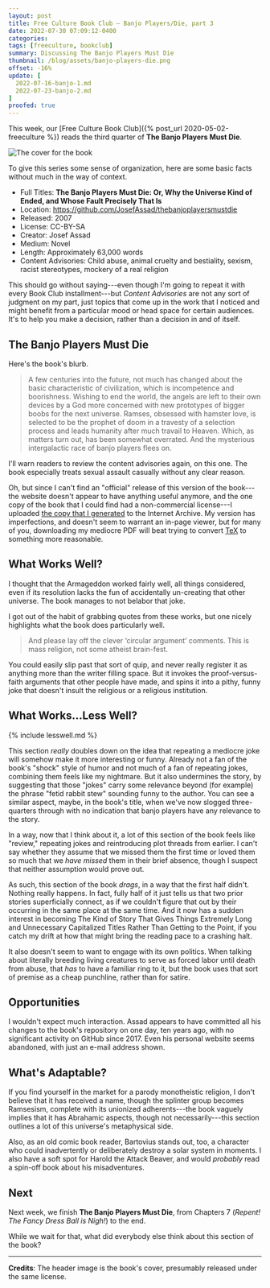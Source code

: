 ```yaml
---
layout: post
title: Free Culture Book Club — Banjo Players/Die, part 3
date: 2022-07-30 07:09:12-0400
categories:
tags: [freeculture, bookclub]
summary: Discussing The Banjo Players Must Die
thumbnail: /blog/assets/banjo-players-die.png
offset: -16%
update: [
  2022-07-16-banjo-1.md
  2022-07-23-banjo-2.md
]
proofed: true
---
```


This week, our [Free Culture Book Club]({% post_url 2020-05-02-freeculture %}) reads the third quarter of **The Banjo Players Must Die**.

![The cover for the book](/blog/assets/banjo-players-die.png "Beam up as many puns as we can, I guess...")

To give this series some sense of organization, here are some basic facts without much in the way of context.

 * Full Titles:  **The Banjo Players Must Die:  Or, Why the Universe Kind of Ended, and Whose Fault Precisely That Is**
 * Location:  <https://github.com/JosefAssad/thebanjoplayersmustdie>
 * Released:  2007
 * License:  CC-BY-SA
 * Creator:  Josef Assad
 * Medium:  Novel
 * Length:  Approximately 63,000 words
 * Content Advisories:  Child abuse, animal cruelty and bestiality, sexism, racist stereotypes, mockery of a real religion

This should go without saying---even though I'm going to repeat it with every Book Club installment---but *Content Advisories* are not any sort of judgment on my part, just topics that come up in the work that I noticed and might benefit from a particular mood or head space for certain audiences.  It's to help you make a decision, rather than a decision in and of itself.

## The Banjo Players Must Die

Here's the book's blurb.

 > A few centuries into the future, not much has changed about the basic characteristic of civilization, which is incompetence and boorishness. Wishing to end the world, the angels are left to their own devices by a God more concerned with new prototypes of bigger boobs for the next universe. Ramses, obsessed with hamster love, is selected to be the prophet of doom in a travesty of a selection process and leads humanity after much travail to Heaven. Which, as matters turn out, has been somewhat overrated. And the mysterious intergalactic race of banjo players flees on.

I'll warn readers to review the content advisories again, on this one.  The book especially treats sexual assault casually without any clear reason.

Oh, but since I can't find an "official" release of this version of the book---the website doesn't appear to have anything useful anymore, and the one copy of the book that I could find had a non-commercial license---I uploaded [the copy that I generated](https://archive.org/details/thebanjoplayersmustdie_202206) to the Internet Archive.  My version has imperfections, and doesn't seem to warrant an in-page viewer, but for many of you, downloading my mediocre PDF will beat trying to convert [TeX](https://en.wikipedia.org/wiki/TeX) to something more reasonable.

## What Works Well?

I thought that the Armageddon worked fairly well, all things considered, even if its resolution lacks the fun of accidentally un-creating that other universe.  The book manages to not belabor that joke.

I got out of the habit of grabbing quotes from these works, but one nicely highlights what the book does particularly well.

 > And please lay off the clever ‘circular argument’ comments. This is mass religion, not some atheist brain-fest.

You could easily slip past that sort of quip, and never really register it as anything more than the writer filling space.  But it invokes the proof-versus-faith arguments that other people have made, and spins it into a pithy, funny joke that doesn't insult the religious or a religious institution.

## What Works...Less Well?

{% include lesswell.md %}

This section *really* doubles down on the idea that repeating a mediocre joke will somehow make it more interesting or funny.  Already not a fan of the book's "shock" style of humor and not much of a fan of repeating jokes, combining them feels like my nightmare.  But it also undermines the story, by suggesting that those "jokes" carry some relevance beyond (for example) the phrase "fetid rabbit stew" sounding funny to the author.  You can see a similar aspect, maybe, in the book's title, when we've now slogged three-quarters through with no indication that banjo players have any relevance to the story.

In a way, now that I think about it, a lot of this section of the book feels like "review," repeating jokes and reintroducing plot threads from earlier.  I can't say whether they assume that we missed them the first time or loved them so much that we *have missed* them in their brief absence, though I suspect that neither assumption would prove out.

As such, this section of the book *drags*, in a way that the first half didn't.  Nothing really happens.  In fact, fully half of it just tells us that two prior stories superficially connect, as if we couldn't figure that out by their occurring in the same place at the same time.  And it now has a sudden interest in becoming The Kind of Story That Gives Things Extremely Long and Unnecessary Capitalized Titles Rather Than Getting to the Point, if you catch my drift at how that might bring the reading pace to a crashing halt.

It also doesn't seem to want to engage with its own politics.  When talking about literally breeding living creatures to serve as forced labor until death from abuse, that *has* to have a familiar ring to it, but the book uses that sort of premise as a cheap punchline, rather than for satire.

## Opportunities

I wouldn't expect much interaction.  Assad appears to have committed all his changes to the book's repository on one day, ten years ago, with no significant activity on GitHub since 2017.  Even his personal website seems abandoned, with just an e-mail address shown.

## What's Adaptable?

If you find yourself in the market for a parody monotheistic religion, I don't believe that it has received a name, though the splinter group becomes Ramsesism, complete with its unionized adherents---the book vaguely implies that it has Abrahamic aspects, though not necessarily---this section outlines a lot of this universe's metaphysical side.

Also, as an old comic book reader, Bartovius stands out, too, a character who could inadvertently or deliberately destroy a solar system in moments.  I also have a soft spot for Harold the Attack Beaver, and would *probably* read a spin-off book about his misadventures.

## Next

Next week, we finish **The Banjo Players Must Die**, from Chapters 7 (*Repent! The Fancy Dress Ball is Nigh!*) to the end.

While we wait for that, what did everybody else think about this section of the book?

* * *

**Credits**:  The header image is the book's cover, presumably released under the same license.
